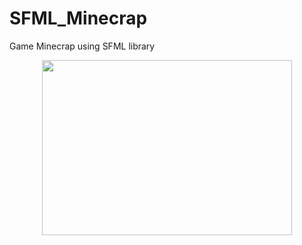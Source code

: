 # SFML_Minecrap
Game Minecrap using SFML library

</div>
<div align="center" dir="auto">
<img align="center" width=400 src="https://giphy.com/embed/nFSYvGDz5YrtvHDkTB" width="480" height="280" frameBorder="0" class="giphy-embed" allowFullScreen></iframe><p><a href="https://giphy.com/gifs/nFSYvGDz5YrtvHDkTB"/>
</div>

